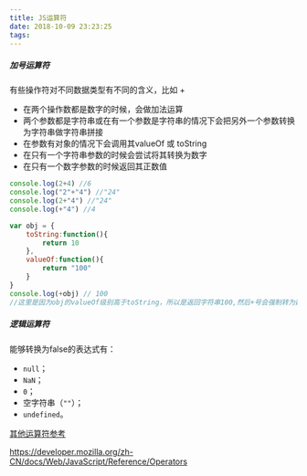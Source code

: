 ```yaml
---
title: JS运算符
date: 2018-10-09 23:23:25
tags:
---
```


##### 加号运算符

有些操作符对不同数据类型有不同的含义，比如 +

- 在两个操作数都是数字的时候，会做加法运算
- 两个参数都是字符串或在有一个参数是字符串的情况下会把另外一个参数转换为字符串做字符串拼接
- 在参数有对象的情况下会调用其valueOf 或 toString
- 在只有一个字符串参数的时候会尝试将其转换为数字
- 在只有一个数字参数的时候返回其正数值

```javascript
console.log(2+4) //6
console.log("2"+"4") //"24"
console.log(2+"4") //"24"
console.log(+"4") //4

var obj = {
    toString:function(){
        return 10
    },
    valueOf:function(){
        return "100"
    }
}
console.log(+obj) // 100
//这里是因为obj的valueOf级别高于toString，所以是返回字符串100,然后+号会强制转为数字
```

##### 逻辑运算符

能够转换为false的表达式有：

- `null`；
- `NaN`；
- `0`；
- 空字符串（`""`）；
- `undefined`。

<u>

其他运算符参考</u>

 https://developer.mozilla.org/zh-CN/docs/Web/JavaScript/Reference/Operators
